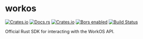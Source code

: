 # workos

[![Crates.io](https://img.shields.io/crates/v/workos.svg)](https://crates.io/crates/workos)
[![Docs.rs](https://docs.rs/workos/badge.svg)](https://docs.rs/workos/)
[![Crates.io](https://img.shields.io/crates/l/workos.svg)](https://github.com/workos/workos-rust/blob/master/LICENSE)
[![Bors enabled](https://bors.tech/images/badge_small.svg)](https://merge.workos.dev/repositories/163)
[![Build Status](https://workos.semaphoreci.com/badges/workos-rust/branches/main.svg?style=shields&key=89f4cdb0-cb76-4ce3-bbcd-46607f9d1287)](https://workos.semaphoreci.com/projects/workos-rust)

Official Rust SDK for interacting with the WorkOS API.

